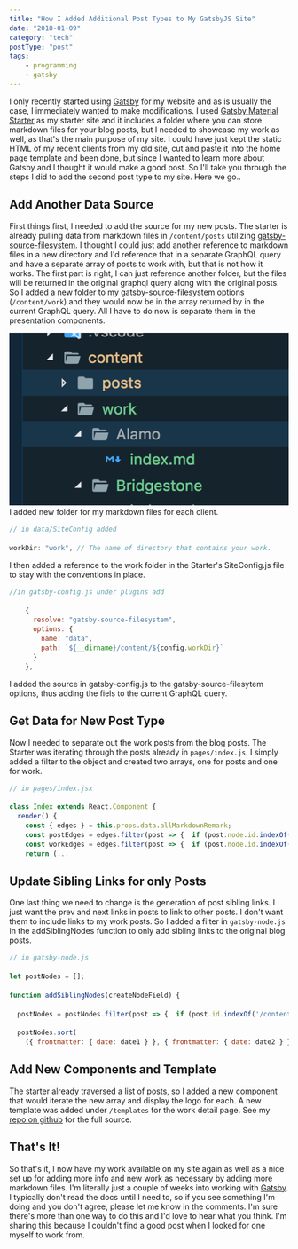 ```yaml
---
title: "How I Added Additional Post Types to My GatsbyJS Site"
date: "2018-01-09"
category: "tech"
postType: "post"
tags:
    - programming
    - gatsby
---
```


I only recently started using [Gatsby](https://www.gatsbyjs.org/) for my website and as is usually the case, I immediately wanted to make modifications.  I used [Gatsby Material Starter](https://github.com/Vagr9K/gatsby-material-starter) as my starter site and it includes a folder where you can store markdown files for your blog posts, but I needed to showcase my work as well, as that's the main purpose of my site. I could have just kept the static HTML of my recent clients from my old site, cut and paste it into the home page template and been done, but since I wanted to learn more about Gatsby and I thought it would make a good post.  So I'll take you through the steps I did to add the second post type to my site.  Here we go..

## Add Another Data Source

First things first, I needed to add the source for my new posts. The starter is already pulling data from markdown files in ```/content/posts``` utilizing [gatsby-source-filesystem](https://www.npmjs.com/package/gatsby-source-filesystem).  I thought I could just add another reference to markdown files in a new directory and I'd reference that in a separate GraphQL query and have a separate array of posts to work with, but that is not how it works. The first part is right, I can just reference another folder, but the files will be returned in the original graphql query along with the original posts. So I added a new folder to my gatsby-source-filesystem options (```/content/work```) and they would now be in the array returned by in the current GraphQL query. All I have to do now is separate them in the presentation components.

![New markdown folder](./folders.png)
I added new folder for my markdown files for each client.

```javascript
// in data/SiteConfig added

workDir: "work", // The name of directory that contains your work.
```

I then added a reference to the work folder in the Starter's SiteConfig.js file to stay with the conventions in place.

```javascript
//in gatsby-config.js under plugins add

    {
      resolve: "gatsby-source-filesystem",
      options: {
        name: "data",
        path: `${__dirname}/content/${config.workDir}`
      }
    },

```

I added the source in gatsby-config.js to the gatsby-source-filesytem options, thus adding the fiels to the current GraphQL query.

## Get Data for New Post Type

Now I needed to separate out the work posts from the blog posts.  The Starter was iterating through the posts already in ```pages/index.js```.  I simply added a filter to the object and created two arrays, one for posts and one for work.

```javascript
// in pages/index.jsx

class Index extends React.Component {
  render() {
    const { edges } = this.props.data.allMarkdownRemark;
    const postEdges = edges.filter(post => {  if (post.node.id.indexOf('/content/posts/') > 0) return post; });
    const workEdges = edges.filter(post => {  if (post.node.id.indexOf('/content/work/') > 0) return post; });
    return (...
```

## Update Sibling Links for only Posts

One last thing we need to change is the generation of post sibling links.  I just want the prev and next links in posts to link to other posts.  I don't want them to include links to my work posts.  So I added a filter in ```gatsby-node.js``` in the addSiblingNodes function to only add sibling links to the original blog posts.

```javascript
// in gatsby-node.js

let postNodes = [];

function addSiblingNodes(createNodeField) {

  postNodes = postNodes.filter(post => {  if (post.id.indexOf('/content/posts/') > 0) return post; });

  postNodes.sort(
    ({ frontmatter: { date: date1 } }, { frontmatter: { date: date2 } }) =>

```

## Add New Components and Template

The starter already traversed a list of posts, so I added a new component that would iterate the new array and display the logo for each.  A new template was added under ```/templates``` for the work detail page.  See my [repo on github](https://github.com/bennewton999/blog2018) for the full source.

## That's It!

So that's it, I now have my work available on my site again as well as a nice set up for adding more info and new work as necessary by adding more markdown files.  I'm literally just a couple of weeks into working with [Gatsby](https://www.gatsbyjs.org/). I typically don't read the docs until I need to, so if you see something I'm doing and you don't agree, please let me know in the comments. I'm sure there's more than one way to do this and I'd love to hear what you think.  I'm sharing this because I couldn't find a good post when I looked for one myself to work from.